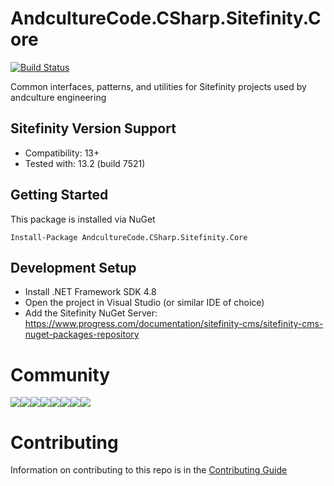 # AndcultureCode.CSharp.Sitefinity.Core
[![Build Status](https://travis-ci.org/AndcultureCode/AndcultureCode.CSharp.Sitefinity.Core.svg?branch=main)](https://travis-ci.org/AndcultureCode/AndcultureCode.CSharp.Sitefinity.Core)

Common interfaces, patterns, and utilities for Sitefinity projects used by andculture engineering

## Sitefinity Version Support
- Compatibility: 13+
- Tested with: 13.2 (build 7521)

## Getting Started

This package is installed via NuGet

```
Install-Package AndcultureCode.CSharp.Sitefinity.Core
```

## Development Setup

* Install .NET Framework SDK 4.8
* Open the project in Visual Studio (or similar IDE of choice)
* Add the Sitefinity NuGet Server: https://www.progress.com/documentation/sitefinity-cms/sitefinity-cms-nuget-packages-repository

# Community

[![](https://sourcerer.io/fame/andCulture/AndcultureCode/AndcultureCode.CSharp.Sitefinity.Core/images/0)](https://sourcerer.io/fame/andCulture/AndcultureCode/AndcultureCode.CSharp.Sitefinity.Core/links/0)[![](https://sourcerer.io/fame/andCulture/AndcultureCode/AndcultureCode.CSharp.Sitefinity.Core/images/1)](https://sourcerer.io/fame/andCulture/AndcultureCode/AndcultureCode.CSharp.Sitefinity.Core/links/1)[![](https://sourcerer.io/fame/andCulture/AndcultureCode/AndcultureCode.CSharp.Sitefinity.Core/images/2)](https://sourcerer.io/fame/andCulture/AndcultureCode/AndcultureCode.CSharp.Sitefinity.Core/links/2)[![](https://sourcerer.io/fame/andCulture/AndcultureCode/AndcultureCode.CSharp.Sitefinity.Core/images/3)](https://sourcerer.io/fame/andCulture/AndcultureCode/AndcultureCode.CSharp.Sitefinity.Core/links/3)[![](https://sourcerer.io/fame/andCulture/AndcultureCode/AndcultureCode.CSharp.Sitefinity.Core/images/4)](https://sourcerer.io/fame/andCulture/AndcultureCode/AndcultureCode.CSharp.Sitefinity.Core/links/4)[![](https://sourcerer.io/fame/andCulture/AndcultureCode/AndcultureCode.CSharp.Sitefinity.Core/images/5)](https://sourcerer.io/fame/andCulture/AndcultureCode/AndcultureCode.CSharp.Sitefinity.Core/links/5)[![](https://sourcerer.io/fame/andCulture/AndcultureCode/AndcultureCode.CSharp.Sitefinity.Core/images/6)](https://sourcerer.io/fame/andCulture/AndcultureCode/AndcultureCode.CSharp.Sitefinity.Core/links/6)[![](https://sourcerer.io/fame/andCulture/AndcultureCode/AndcultureCode.CSharp.Sitefinity.Core/images/7)](https://sourcerer.io/fame/andCulture/AndcultureCode/AndcultureCode.CSharp.Sitefinity.Core/links/7)

# Contributing

Information on contributing to this repo is in the [Contributing Guide](CONTRIBUTING.md)
